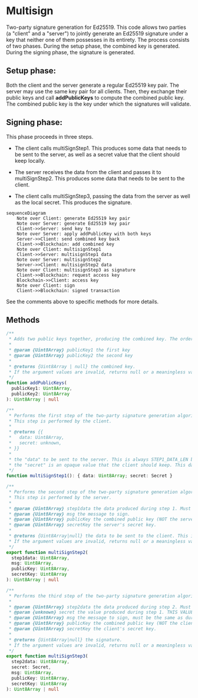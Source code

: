 # Multisign

Two-party signature generation for Ed25519.
This code allows two parties (a "client" and a "server") to jointly generate
an Ed25519 signature under a key that neither one of them possesses in its entirety.
The process consists of two phases. During the setup phase,
the combined key is generated. During the signing phase, the signature is generated.

## Setup phase:
Both the client and the server generate a regular Ed25519 key pair.
The server may use the same key pair for all clients. Then,
they exchange their public keys and call **addPublicKeys** to compute the combined
public key. The combined public key is the key under which the signatures will validate.

## Signing phase:
This phase proceeds in three steps.
- The client calls multiSignStep1. This produces some data that needs to be
sent to the server, as well as a secret value that the client should keep locally.

- The server receives the data from the client and passes it
to multiSignStep2. This produces some data that needs to be sent to the client.

- The client calls multiSignStep3, passing the data from the server as well
as the local secret. This produces the signature.

```mermaid
sequenceDiagram
    Note over Client: generate Ed25519 key pair
    Note over Server: generate Ed25519 key pair
    Client->>Server: send key to
    Note over Server: apply addPublicKey with both keys
    Server->>Client: send combined key back
    Client->>Blockchain: add combined key
    Note over Client: multisignStep1
    Client->>Server: multisignStep1 data
    Note over Server: multisignStep2
    Server->>Client: multisignStep2 data
    Note over Client: multisignStep3 as signature
    Client->>Blockchain: request access key
    Blockchain->>Client: access key
    Note over Client: sign
    Client->>Blockchain: signed transaction
```

See the comments above to specific methods for more details.

## Methods
```typescript
/**
 * Adds two public keys together, producing the combined key. The order of the keys does not matter.
 *
 * @param {Uint8Array} publicKey1 the first key
 * @param {Uint8Array} publicKey2 the second key
 *
 * @returns {Uint8Array | null} the combined key.
 * If the argument values are invalid, returns null or a meaningless value
 */
function addPublicKeys(
  publicKey1: Uint8Array,
  publicKey2: Uint8Array
): Uint8Array | null
```

```typescript
/**
 * Performs the first step of the two-party signature generation algorithm.
 * This step is performed by the client.
 *
 * @returns {{
 *   data: Uint8Array,
 *   secret: unknown,
 * }}
 *
 * the "data" to be sent to the server. This is always STEP1_DATA_LEN bytes long.
 * the "secret" is an opaque value that the client should keep. This data should be stored IN MEMORY ONLY and only used ONCE.
 */
function multiSignStep1(): { data: Uint8Array; secret: Secret }
```

```typescript
/**
 * Performs the second step of the two-party signature generation algorithm.
 * This step is performed by the server.
 *
 * @param {Uint8Array} step1data the data produced during step 1. Must be exactly STEP1_DATA_LEN bytes long.
 * @param {Uint8Array} msg the message to sign.
 * @param {Uint8Array} publicKey the combined public key (NOT the server's public key).
 * @param {Uint8Array} secretKey the server's secret key.
 *
 * @returns {Uint8Array|null} the data to be sent to the client. This is always STEP2_DATA_LEN bytes long.
 * If the argument values are invalid, returns null or a meaningless value.
 */
export function multiSignStep2(
  step1data: Uint8Array,
  msg: Uint8Array,
  publicKey: Uint8Array,
  secretKey: Uint8Array
): Uint8Array | null
```

```typescript
/**
 * Performs the third step of the two-party signature generation algorithm. This step is performed by the client.
 *
 * @param {Uint8Array} step2data the data produced during step 2. Must be exactly STEP2_DATA_LEN bytes long.
 * @param {unknown} secret the value produced during step 1. THIS VALUE MUST NOT BE USED MORE THAN ONCE.
 * @param {Uint8Array} msg the message to sign, must be the same as during step 2.
 * @param {Uint8Array} publicKey the combined public key (NOT the client's public key).
 * @param {Uint8Array} secretKey the client's secret key.
 *
 * @returns {Uint8Array|null} the signature.
 * If the argument values are invalid, returns null or a meaningless value
 */
export function multiSignStep3(
  step2data: Uint8Array,
  secret: Secret,
  msg: Uint8Array,
  publicKey: Uint8Array,
  secretKey: Uint8Array
): Uint8Array | null
```
